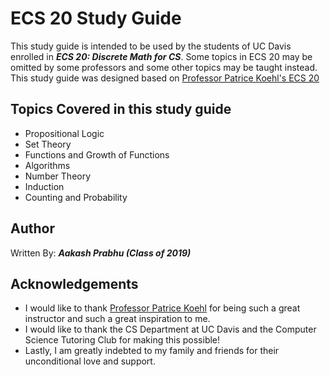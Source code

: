 # ECS 20 Study Guide

This study guide is intended to be used by the students of UC Davis enrolled in ***ECS 20: Discrete Math for CS***. Some topics in ECS 20 may be omitted by some professors and some other topics may be taught instead. This study guide was designed based on [Professor Patrice Koehl's ECS 20](nook.cs.ucdavis.edu/~koehl/Teaching/ECS20/)

## Topics Covered in this study guide

* Propositional Logic
* Set Theory
* Functions and Growth of Functions
* Algorithms
* Number Theory
* Induction
* Counting and Probability

## Author

Written By: ***Aakash Prabhu (Class of 2019)***

## Acknowledgements

* I would like to thank [Professor Patrice Koehl](nook.cs.ucdavis.edu/~koehl/) for being such a great instructor and such a great inspiration to me.
* I would like to thank the CS Department at UC Davis and the Computer Science Tutoring Club for making this possible!
* Lastly, I am greatly indebted to my family and friends for their unconditional love and support.
